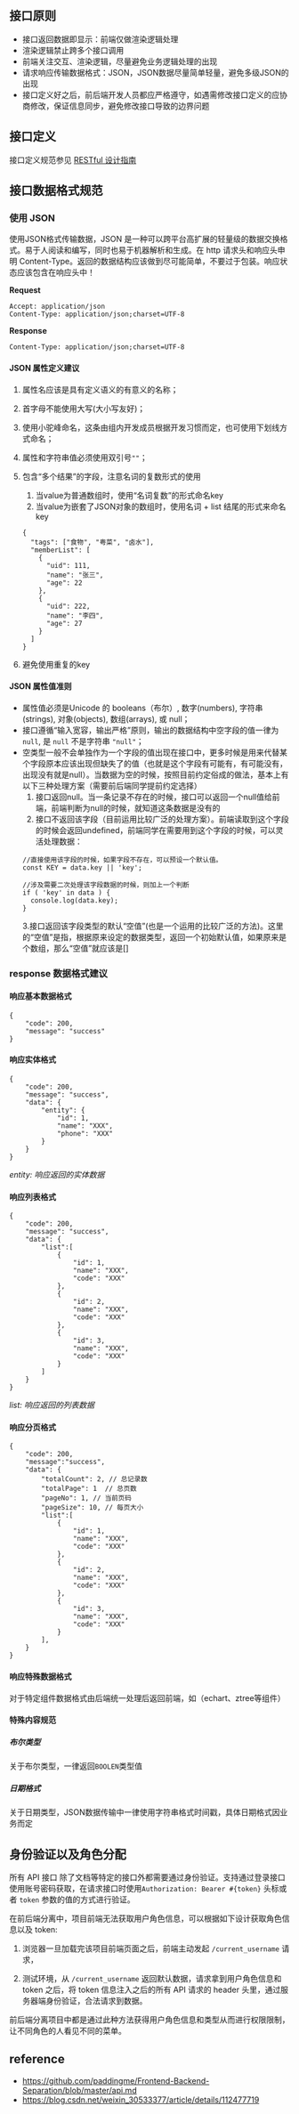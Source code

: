 ## 接口原则

- 接口返回数据即显示：前端仅做渲染逻辑处理
- 渲染逻辑禁止跨多个接口调用
- 前端关注交互、渲染逻辑，尽量避免业务逻辑处理的出现
- 请求响应传输数据格式：JSON，JSON数据尽量简单轻量，避免多级JSON的出现
- 接口定义好之后，前后端开发人员都应严格遵守，如遇需修改接口定义的应协商修改，保证信息同步，避免修改接口导致的边界问题


## 接口定义

接口定义规范参见 [RESTful 设计指南](/frontend_backend_separation/RESTful%20设计指南.md)


## 接口数据格式规范

### 使用 JSON

使用JSON格式传输数据，JSON 是一种可以跨平台高扩展的轻量级的数据交换格式。易于人阅读和编写，同时也易于机器解析和生成。在 http 请求头和响应头申明 Content-Type。返回的数据结构应该做到尽可能简单，不要过于包装。响应状态应该包含在响应头中！

**Request**

```
Accept: application/json
Content-Type: application/json;charset=UTF-8
```

**Response**

```
Content-Type: application/json;charset=UTF-8
```


#### JSON 属性定义建议

1. 属性名应该是具有定义语义的有意义的名称；

2. 首字母不能使用大写(大小写友好)；

3. 使用小驼峰命名，这条由组内开发成员根据开发习惯而定，也可使用下划线方式命名；

4. 属性和字符串值必须使用双引号`""`；

5. 包含“多个结果”的字段，注意名词的复数形式的使用
    1. 当value为普通数组时，使用“名词复数”的形式命名key
    2. 当value为嵌套了JSON对象的数组时，使用名词 + list 结尾的形式来命名key
    ```
    {
      "tags": ["食物", "粤菜", "卤水"],
      "memberList": [
        {
          "uid": 111,
          "name": "张三",
          "age": 22
        },
        {
          "uid": 222,
          "name": "李四",
          "age": 27
        }
      ]
    }
    ```

6. 避免使用重复的key


#### JSON 属性值准则

- 属性值必须是Unicode 的 booleans（布尔）, 数字(numbers), 字符串(strings), 对象(objects), 数组(arrays), 或 null；
- 接口遵循“输入宽容，输出严格”原则，输出的数据结构中空字段的值一律为 `null`, 是 `null` 不是字符串 `"null"`；
- 空类型一般不会单独作为一个字段的值出现在接口中，更多时候是用来代替某个字段原本应该出现但缺失了的值（也就是这个字段有可能有，有可能没有，出现没有就是null）。当数据为空的时候，按照目前约定俗成的做法，基本上有以下三种处理方案（需要前后端同学提前约定选择）
    1. 接口返回null。当一条记录不存在的时候，接口可以返回一个null值给前端，前端判断为null的时候，就知道这条数据是没有的
    2. 接口不返回该字段（目前运用比较广泛的处理方案）。前端读取到这个字段的时候会返回undefined，前端同学在需要用到这个字段的时候，可以灵活处理数据：
    ```
    //直接使用该字段的时候，如果字段不存在，可以预设一个默认值。
    const KEY = data.key || 'key';
    
    //涉及需要二次处理该字段数据的时候，则加上一个判断
    if ( 'key' in data ) {
      console.log(data.key);
    }
    ```
    3.接口返回该字段类型的默认“空值”(也是一个运用的比较广泛的方法)。这里的“空值”是指，根据原来设定的数据类型，返回一个初始默认值，如果原来是个数组，那么“空值”就应该是[]


### response 数据格式建议

#### 响应基本数据格式

```
{
    "code": 200,
    "message": "success"
}
```

#### 响应实体格式

```
{
    "code": 200,
    "message": "success",
    "data": {
        "entity": {
            "id": 1,
            "name": "XXX",
            "phone": "XXX"
        }
    }
}
```
*entity: 响应返回的实体数据*

#### 响应列表格式
```
{
    "code": 200,
    "message": "success",
    "data": {
        "list":[
            {
                "id": 1,
                "name": "XXX",
                "code": "XXX"
            },
            {
                "id": 2,
                "name": "XXX",
                "code": "XXX"
            },
            {
                "id": 3,
                "name": "XXX",
                "code": "XXX"
            }
        ]
    }
}
```
*list: 响应返回的列表数据*

#### 响应分页格式

```
{
    "code": 200,
    "message":"success",
    "data": {
        "totalCount": 2, // 总记录数
        "totalPage": 1  // 总页数
        "pageNo": 1, // 当前页码
        "pageSize": 10, // 每页大小
        "list":[
            {
                "id": 1,
                "name": "XXX",
                "code": "XXX"
            },
            {
                "id": 2,
                "name": "XXX",
                "code": "XXX"
            },
            {
                "id": 3,
                "name": "XXX",
                "code": "XXX"
            }
        ],
    }
}
```

#### 响应特殊数据格式

对于特定组件数据格式由后端统一处理后返回前端，如（echart、ztree等组件）

#### 特殊内容规范

##### 布尔类型

关于布尔类型，一律返回`BOOLEN`类型值

##### 日期格式

关于日期类型，JSON数据传输中一律使用字符串格式时间戳，具体日期格式因业务而定


## 身份验证以及角色分配

所有 API 接口 除了文档等特定的接口外都需要通过身份验证。支持通过登录接口使用账号密码获取，在请求接口时使用`Authorization: Bearer #{token}` 头标或者 `token` 参数的值的方式进行验证。

在前后端分离中，项目前端无法获取用户角色信息，可以根据如下设计获取角色信息以及 token:

1. 浏览器一旦加载完该项目前端页面之后，前端主动发起 `/current_username` 请求，

2. 测试环境，从 `/current_username` 返回默认数据，请求拿到用户角色信息和 token 之后，将 token 信息注入之后的所有 API 请求的 header 头里，通过服务器端身份验证，合法请求到数据。

前后端分离项目中都是通过此种方法获得用户角色信息和类型从而进行权限限制，让不同角色的人看见不同的菜单。


## reference

- https://github.com/paddingme/Frontend-Backend-Separation/blob/master/api.md
- https://blog.csdn.net/weixin_30533377/article/details/112477719